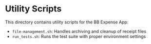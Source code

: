 # Utility Scripts

This directory contains utility scripts for the BB Expense App:

- `file-management.sh`: Handles archiving and cleanup of receipt files
- `run_tests.sh`: Runs the test suite with proper environment settings
